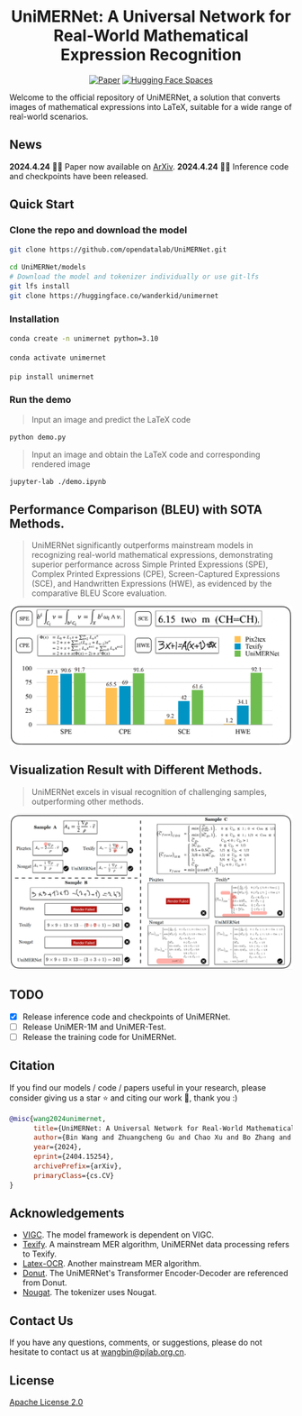 <div align="center">
<h1>UniMERNet: A Universal Network for Real-World Mathematical Expression Recognition</h1>

[![Paper](https://arxiv.org/abs/2404.15254)]()
[![Hugging Face Spaces](https://huggingface.co/wanderkid/unimernet)]()

</div>

Welcome to the official repository of UniMERNet, a solution that converts images of mathematical expressions into LaTeX, suitable for a wide range of real-world scenarios.

## News
**2024.4.24** 🎉🎉  Paper now available on [ArXiv](https://arxiv.org/abs/2404.15254).
**2024.4.24** 🎉🎉  Inference code and checkpoints have been released. 


## Quick Start

### Clone the repo and download the model
```bash
git clone https://github.com/opendatalab/UniMERNet.git
```

```bash
cd UniMERNet/models
# Download the model and tokenizer individually or use git-lfs
git lfs install
git clone https://huggingface.co/wanderkid/unimernet
```

### Installation

``` bash 
conda create -n unimernet python=3.10

conda activate unimernet

pip install unimernet
```

### Run the demo
> Input an image and predict the LaTeX code

```bash
python demo.py
```
> Input an image and obtain the LaTeX code and corresponding rendered image

```bash
jupyter-lab ./demo.ipynb
```


## Performance Comparison (BLEU) with SOTA Methods.
> UniMERNet significantly outperforms mainstream models in recognizing real-world mathematical expressions, demonstrating superior performance across Simple Printed Expressions (SPE), Complex Printed Expressions (CPE), Screen-Captured Expressions (SCE), and Handwritten Expressions (HWE), as evidenced by the comparative BLEU Score evaluation.  

![BLEU](./asset/papers/fig1_BLEU.png)

## Visualization Result with Different Methods.
> UniMERNet excels in visual recognition of challenging samples, outperforming other methods.  

![Visualization](./asset/papers/fig5_demo.png)


## TODO

- [x] Release inference code and checkpoints of UniMERNet.
- [ ] Release UniMER-1M and UniMER-Test.
- [ ] Release the training code for UniMERNet.

## Citation
If you find our models / code / papers useful in your research, please consider giving us a star ⭐ and citing our work 📝, thank you :)
```bibtex
@misc{wang2024unimernet,
      title={UniMERNet: A Universal Network for Real-World Mathematical Expression Recognition}, 
      author={Bin Wang and Zhuangcheng Gu and Chao Xu and Bo Zhang and Botian Shi and Conghui He},
      year={2024},
      eprint={2404.15254},
      archivePrefix={arXiv},
      primaryClass={cs.CV}
}
```

## Acknowledgements
- [VIGC](https://github.com/opendatalab/VIGC). The model framework is dependent on VIGC.
- [Texify](https://github.com/VikParuchuri/texify). A mainstream MER algorithm, UniMERNet data processing refers to Texify.
- [Latex-OCR](https://github.com/lukas-blecher/LaTeX-OCR). Another mainstream MER algorithm.
- [Donut](https://huggingface.co/naver-clova-ix/donut-base). The UniMERNet's Transformer Encoder-Decoder are referenced from Donut.
- [Nougat](https://github.com/facebookresearch/nougat). The tokenizer uses Nougat.

## Contact Us
If you have any questions, comments, or suggestions, please do not hesitate to contact us at wangbin@pjlab.org.cn.

## License
[Apache License 2.0](LICENSE)